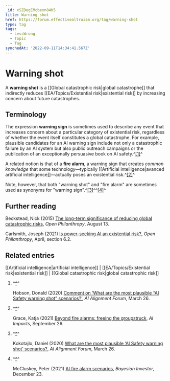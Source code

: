 ```yaml
---
_id: xSZDegEMcbexn84K5
title: Warning shot
href: https://forum.effectivealtruism.org/tag/warning-shot
type: tag
tags:
  - LessWrong
  - Topic
  - Tag
synchedAt: '2022-09-11T14:34:41.567Z'
---
```

# Warning shot

A **warning shot** is a [[Global catastrophic risk|global catastrophe]] that indirectly reduces [[EA/Topics/Existential risk|existential risk]] by increasing concern about future catastrophes. 

Terminology
-----------

The expression **warning sign** is sometimes used to describe any event that increases concern about a particular category of existential risk, regardless of whether the event itself constitutes a global catastrophe. For example, plausible candidates for an AI warning sign include not only a catastrophic failure by an AI system but also public outreach campaigns or the publication of an exceptionally persuasive book on AI safety.^[\[1\]](#fn3vg8vj5l8a8)^ 

A related notion is that of a **fire alarm**, a warning sign that creates *common knowledge* that some technology—typically [[Artificial intelligence|avanced artificial intelligence]]—actually poses an existential risk.^[\[2\]](#fnk1kxvv8081)^

Note, however, that both "warning shot" and "fire alarm" are sometimes used as synonyms for "warning sign".^[\[3\]](#fnipfdul9zh8q)^^[\[4\]](#fnwq9pdwhdojb)^

Further reading
---------------

Beckstead, Nick (2015) [The long-term significance of reducing global catastrophic risks](https://www.openphilanthropy.org/blog/long-term-significance-reducing-global-catastrophic-risks), *Open Philanthropy*, August 13.

Carlsmith, Joseph (2021) [Is power-seeking AI an existential risk?](https://docs.google.com/document/d/1smaI1lagHHcrhoi6ohdq3TYIZv0eNWWZMPEy8C8byYg/edit?usp=embed_facebook), *Open Philanthropy*, April, section 6.2.

Related entries
---------------

[[Artificial intelligence|artificial intelligence]] | [[EA/Topics/Existential risk|existential risk]] | [[Global catastrophic risk|global catastrophic risk]]

1.  ^**[^](#fnref3vg8vj5l8a8)**^
    
    Hobson, Donald (2020) [Comment on ‘What are the most plausible “AI Safety warning shot” scenarios?’](https://www.alignmentforum.org/posts/hLKKH9CM6NDiJBabC/what-are-the-most-plausible-ai-safety-warning-shot-scenarios), *AI Alignment Forum*, March 26.
    
2.  ^**[^](#fnrefk1kxvv8081)**^
    
    Grace, Katja (2021) [Beyond fire alarms: freeing the groupstruck](https://aiimpacts.org/beyond-fire-alarms-freeing-the-groupstruck/), *AI Impacts*, September 26.
    
3.  ^**[^](#fnrefipfdul9zh8q)**^
    
    Kokotajlo, Daniel (2020) [What are the most plausible ‘AI Safety warning shot’ scenarios?](https://www.alignmentforum.org/posts/hLKKH9CM6NDiJBabC/what-are-the-most-plausible-ai-safety-warning-shot-scenarios), *AI Alignment Forum*, March 26.
    
4.  ^**[^](#fnrefwq9pdwhdojb)**^
    
    McCluskey, Peter (2021) [AI fire alarm scenarios](http://www.bayesianinvestor.com/blog/index.php/2021/12/23/ai-fire-alarm-scenarios/), *Bayesian Investor*, December 23.